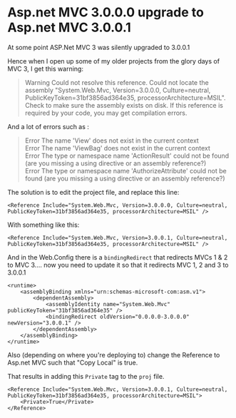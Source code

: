 ﻿# Asp.net MVC 3.0.0.0 upgrade to Asp.net MVC 3.0.0.1

At some point ASP.Net MVC 3 was silently upgraded to 3.0.0.1

Hence when I open up some of my older projects from the glory days of MVC 3, I get this warning:


> Warning Could not resolve this reference. Could not locate the assembly "System.Web.Mvc, Version=3.0.0.0, Culture=neutral, PublicKeyToken=31bf3856ad364e35, processorArchitecture=MSIL". Check to make sure the assembly exists on disk. If this reference is required by your code, you may get compilation errors.


And a lot of errors such as :

> Error The name 'View' does not exist in the current context<br />
> Error The name 'ViewBag' does not exist in the current context<br />
> Error The type or namespace name 'ActionResult' could not be found (are you missing a using directive or an assembly reference?)<br />
> Error The type or namespace name 'AuthorizeAttribute' could not be found (are you missing a using directive or an assembly reference?)<br />

The solution is to edit the project file, and replace this line:

    <Reference Include="System.Web.Mvc, Version=3.0.0.0, Culture=neutral, PublicKeyToken=31bf3856ad364e35, processorArchitecture=MSIL" />

With something like this:

    <Reference Include="System.Web.Mvc, Version=3.0.0.1, Culture=neutral, PublicKeyToken=31bf3856ad364e35, processorArchitecture=MSIL" />

And in the Web.Config there is a `bindingRedirect` that redirects MVCs 1 & 2 to MVC 3.... now you need to update it so that it redirects MVC 1, 2 and 3 to 3.0.0.1


    <runtime>
        <assemblyBinding xmlns="urn:schemas-microsoft-com:asm.v1">
            <dependentAssembly>
                <assemblyIdentity name="System.Web.Mvc" publicKeyToken="31bf3856ad364e35" />
                <bindingRedirect oldVersion="0.0.0.0-3.0.0.0" newVersion="3.0.0.1" />
            </dependentAssembly>
        </assemblyBinding>
    </runtime>


Also (depending on where you're deploying to) change the Reference to Asp.net MVC such that "Copy Local"  is true.

That results in adding this `Private` tag to the `proj` file.

    <Reference Include="System.Web.Mvc, Version=3.0.0.1, Culture=neutral, PublicKeyToken=31bf3856ad364e35, processorArchitecture=MSIL">
        <Private>True</Private>
    </Reference>